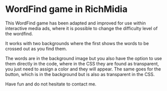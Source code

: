 # WordFind game in RichMidia

This WordFind game has been adapted and improved for use within interactive media ads, where it is possible to change the difficulty level of the wordfind.

It works with two backgrounds where the first shows the words to be crossed out as you find them.

The words are in the background image but you also have the option to use them directly in the code, where in the CSS they are found as transparent, you just need to assign a color and they will appear. The same goes for the button, which is in the background but is also as transparent in the CSS.

Have fun and do not hesitate to contact me.
